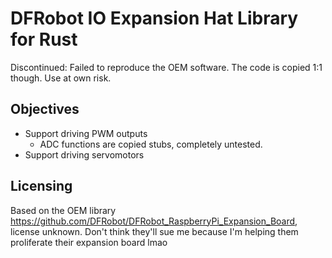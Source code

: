 # DFRobot IO Expansion Hat Library for Rust
Discontinued: Failed to reproduce the OEM software. The code is copied 1:1 though. Use at own risk.

## Objectives

- Support driving PWM outputs
    - ADC functions are copied stubs, completely untested.
- Support driving servomotors

## Licensing

Based on the OEM library https://github.com/DFRobot/DFRobot_RaspberryPi_Expansion_Board, license unknown. Don't think they'll sue me because I'm helping them proliferate their expansion board lmao
